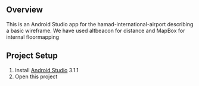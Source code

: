 ## Overview

This is an Android Studio app for the hamad-international-airport describing a basic wireframe.
We have used altbeacon for distance and MapBox for internal floormapping

## Project Setup

1. Install [Android Studio](https://developer.android.com/sdk/installing/studio.html) 3.1.1
2. Open this project
